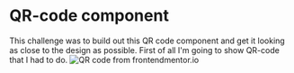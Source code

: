 # QR-code component

This challenge was to build out this QR code component and get it looking as close to the design as possible. First of all I'm going to show QR-code that I had to do.
![QR code from frontendmentor.io]([https://www.frontendmentor.io/challenges/qr-code-component-iux_sIO_H](https://res.cloudinary.com/dz209s6jk/image/upload/v1642681473/Challenges/lzfaukzhigbavv5sc26b.jpg)https://res.cloudinary.com/dz209s6jk/image/upload/v1642681473/Challenges/lzfaukzhigbavv5sc26b.jpg)

